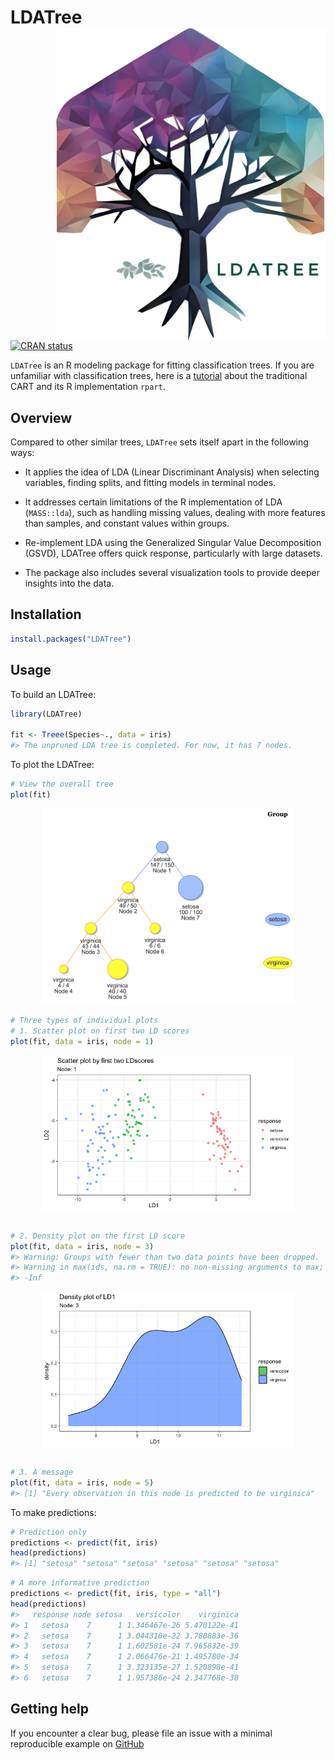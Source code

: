 
<!-- README.md is generated from README.Rmd. Please edit that file -->

# LDATree <a href="http://iamwangsiyu.com/LDATree/"><img src="man/figures/logo.png" align="right" height="500" alt="LDATree website" /></a>

<!-- badges: start -->

[![CRAN
status](https://www.r-pkg.org/badges/version/LDATree)](https://CRAN.R-project.org/package=LDATree)
<!-- badges: end -->

`LDATree` is an R modeling package for fitting classification trees. If
you are unfamiliar with classification trees, here is a
[tutorial](http://www.sthda.com/english/articles/35-statistical-machine-learning-essentials/141-cart-model-decision-tree-essentials/)
about the traditional CART and its R implementation `rpart`.

## Overview

Compared to other similar trees, `LDATree` sets itself apart in the
following ways:

- It applies the idea of LDA (Linear Discriminant Analysis) when
  selecting variables, finding splits, and fitting models in terminal
  nodes.

- It addresses certain limitations of the R implementation of LDA
  (`MASS::lda`), such as handling missing values, dealing with more
  features than samples, and constant values within groups.

- Re-implement LDA using the Generalized Singular Value Decomposition
  (GSVD), LDATree offers quick response, particularly with large
  datasets.

- The package also includes several visualization tools to provide
  deeper insights into the data.

## Installation

``` r
install.packages("LDATree")
```

## Usage

To build an LDATree:

``` r
library(LDATree)

fit <- Treee(Species~., data = iris)
#> The unpruned LDA tree is completed. For now, it has 7 nodes.
```

To plot the LDATree:

``` r
# View the overall tree
plot(fit)
```

<img src="man/figures/README-plot1-1.png" width="80%" style="display: block; margin: auto;" />

``` r
# Three types of individual plots
# 1. Scatter plot on first two LD scores
plot(fit, data = iris, node = 1)
```

<img src="man/figures/README-plot2-1.png" width="80%" style="display: block; margin: auto;" />

``` r

# 2. Density plot on the first LD score
plot(fit, data = iris, node = 3)
#> Warning: Groups with fewer than two data points have been dropped.
#> Warning in max(ids, na.rm = TRUE): no non-missing arguments to max; returning
#> -Inf
```

<img src="man/figures/README-plot2-2.png" width="80%" style="display: block; margin: auto;" />

``` r

# 3. A message
plot(fit, data = iris, node = 5)
#> [1] "Every observation in this node is predicted to be virginica"
```

To make predictions:

``` r
# Prediction only
predictions <- predict(fit, iris)
head(predictions)
#> [1] "setosa" "setosa" "setosa" "setosa" "setosa" "setosa"
```

``` r
# A more informative prediction
predictions <- predict(fit, iris, type = "all")
head(predictions)
#>   response node setosa   versicolor    virginica
#> 1   setosa    7      1 1.346467e-26 5.470122e-41
#> 2   setosa    7      1 3.044310e-22 3.780883e-36
#> 3   setosa    7      1 1.602581e-24 7.965832e-39
#> 4   setosa    7      1 2.066476e-21 1.495780e-34
#> 5   setosa    7      1 3.323135e-27 1.520898e-41
#> 6   setosa    7      1 1.957386e-24 2.347768e-38
```

## Getting help

If you encounter a clear bug, please file an issue with a minimal
reproducible example on
[GitHub](https://github.com/Moran79/LDATree/issues)
